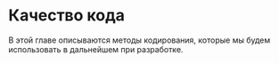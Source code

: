 # Качество кода

В этой главе описываются методы кодирования, которые мы будем использовать в дальнейшем при разработке.
